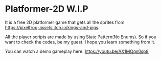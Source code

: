 # Platformer-2D W.I.P
It is a free 2D platformer game that gets all the sprites from https://pixelfrog-assets.itch.io/kings-and-pigs.

All the player scripts are made by using State Pattern(No Enums). So if you want to check the codes, be my guest. I hope you learn something from it.

You can watch a demo gameplay here:
https://youtu.be/AX1MQqn0sp8
